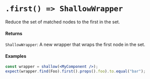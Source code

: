 # `.first() => ShallowWrapper`

Reduce the set of matched nodes to the first in the set.



#### Returns

`ShallowWrapper`: A new wrapper that wraps the first node in the set.



#### Examples

```jsx
const wrapper = shallow(<MyComponent />);
expect(wrapper.find(Foo).first().props().foo).to.equal("bar");
```
